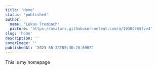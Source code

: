 ```yaml
---
title: 'Home'
status: 'published'
author:
  name: 'Lukas Trombach'
  picture: 'https://avatars.githubusercontent.com/u/19306765?v=4'
slug: 'home'
description: ''
coverImage: ''
publishedAt: '2023-08-23T05:30:28.690Z'
---
```


This is my homepage

